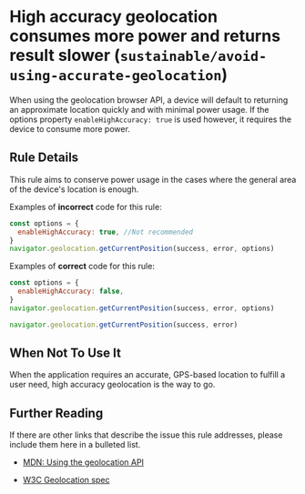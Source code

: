 # High accuracy geolocation consumes more power and returns result slower (`sustainable/avoid-using-accurate-geolocation`)

<!-- end auto-generated rule header -->

When using the geolocation browser API, a device will default to returning an approximate location quickly and with minimal power usage. If the options property `enableHighAccuracy: true` is used however, it requires the device to consume more power.

## Rule Details

This rule aims to conserve power usage in the cases where the general area of the device's location is enough.

Examples of **incorrect** code for this rule:

```js
const options = {
  enableHighAccuracy: true, //Not recommended
}
navigator.geolocation.getCurrentPosition(success, error, options)
```

Examples of **correct** code for this rule:

```js
const options = {
  enableHighAccuracy: false,
}
navigator.geolocation.getCurrentPosition(success, error, options)
```

```js
navigator.geolocation.getCurrentPosition(success, error)
```

## When Not To Use It

When the application requires an accurate, GPS-based location to fulfill a user need, high accuracy geolocation is the way to go.

## Further Reading

If there are other links that describe the issue this rule addresses, please include them here in a bulleted list.

- [MDN: Using the geolocation API](https://developer.mozilla.org/en-US/docs/Web/API/Geolocation_API/Using_the_Geolocation_API)

- [W3C Geolocation spec](https://w3c.github.io/geolocation-api/#getcurrentposition-method)
